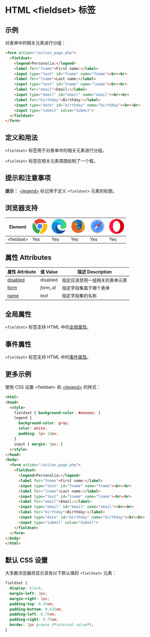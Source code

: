 HTML \<fieldset> 标签
===

## 示例

对表单中的相关元素进行分组：

```html idoc:preview:iframe
<form action="/action_page.php">
  <fieldset>
    <legend>Personalia:</legend>
    <label for="fname">First name:</label>
    <input type="text" id="fname" name="fname"><br><br>
    <label for="lname">Last name:</label>
    <input type="text" id="lname" name="lname"><br><br>
    <label for="email">Email:</label>
    <input type="email" id="email" name="email"><br><br>
    <label for="birthday">Birthday:</label>
    <input type="date" id="birthday" name="birthday"><br><br>
    <input type="submit" value="Submit">
  </fieldset>
</form>
```

## 定义和用法

`<fieldset>` 标签用于对表单中的相关元素进行分组。

`<fieldset>` 标签在相关元素周围绘制了一个框。

## 提示和注意事项

**提示：** [\<legend>](./legend.md) 标记用于定义 `<fieldset>` 元素的标题。

## 浏览器支持

| Element | ![chrome][1] | ![edge][2] | ![firefox][3] | ![safari][4] | ![opera][5] |
| ----- | --- | --- | --- | --- | --- |
| \<fieldset> | Yes | Yes | Yes | Yes | Yes |
<!--rehype:style=width: 100%; display: inline-table;-->

## 属性 Attributes

| 属性 Attribute | 值 Value | 描述 Description |
| ---- | ---- | ---- |
| [disabled](./fieldset_disabled.md) | disabled   | 指定应该禁用一组相关的表单元素 |
| [form](./fieldset_form.md) | *form\_id* | 指定字段集属于哪个表单 |
| [name](./fieldset_name.md) | *text*     | 指定字段集的名称 |
<!--rehype:style=width: 100%; display: inline-table;-->

## 全局属性

`<fieldset>` 标签支持 HTML 中的[全局属性](../reference/standardattributes.md)。

## 事件属性

`<fieldset>` 标签支持 HTML 中的[事件属性](../reference/eventattributes.md)。

## 更多示例

使用 CSS 设置 \<fieldset> 和 [\<legend>](./legend.md) 的样式：

```html idoc:preview
<html>
<head>
  <style>
    fieldset { background-color: #eeeeee; }
    legend {
      background-color: gray;
      color: white;
      padding: 5px 10px;
    }
    input { margin: 5px; }
  </style>
</head>
<body>
  <form action="/action_page.php">
    <fieldset>
      <legend>Personalia:</legend>
      <label for="fname">First name:</label>
      <input type="text" id="fname" name="fname"><br><br>
      <label for="lname">Last name:</label>
      <input type="text" id="lname" name="lname"><br><br>
      <label for="email">Email:</label>
      <input type="email" id="email" name="email"><br><br>
      <label for="birthday">Birthday:</label>
      <input type="date" id="birthday" name="birthday"><br><br>
      <input type="submit" value="Submit">
    </fieldset>
  </form>
</body>
</html>
```

## 默认 CSS 设置

大多数浏览器将显示具有以下默认值的 `<fieldset>` 元素：

```css
fieldset {
  display: block;
  margin-left: 2px;
  margin-right: 2px;
  padding-top: 0.35em;
  padding-bottom: 0.625em;
  padding-left: 0.75em;
  padding-right: 0.75em;
  border: 2px groove (*internal value*);
}
```

[1]: ../assets/chrome.svg
[2]: ../assets/edge.svg
[3]: ../assets/firefox.svg
[4]: ../assets/safari.svg
[5]: ../assets/opera.svg
